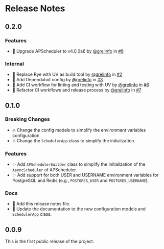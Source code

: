 # Release Notes

## 0.2.0

### Features

* 📌 Upgrade APScheduler to v4.0.0a6 by [@grelinfo](https://github.com/grelinfo) in [#8](https://github.com/grelinfo/fastapi-apscheduler4/pull/8)

### Internal

* 🧱 Replace Rye with UV as build tool by [@grelinfo](https://github.com/grelinfo) in [#2](https://github.com/grelinfo/fastapi-apscheduler4/pull/2)
* 👷 Add Dependabot config by [@grelinfo](https://github.com/grelinfo) in [#3](https://github.com/grelinfo/fastapi-apscheduler4/pull/3)
* 👷 Add CI workflow for linting and testing with UV by [@grelinfo](https://github.com/grelinfo) in [#6](https://github.com/grelinfo/fastapi-apscheduler4/pull/6)
* 👷 Refactor CI workflows and release process by [@grelinfo](https://github.com/grelinfo) in [#7](https://github.com/grelinfo/fastapi-apscheduler4/pull/7)

## 0.1.0

### Breaking Changes

* 🔥 Change the config models to simplify the environment variables configuration.
* 🔥 Change the `SchedulerApp` class to simplify the initialization.

### Features

* ✨ Add `APSchedulerBuilder` class to simplify the initialization of the `AsyncScheduler` of APScheduler.
* ✨ Add support for both USER and USERNAME environment variables for PostgreSQL and Redis (e.g., `POSTGRES_USER` and `POSTGRES_USERNAME`).

### Docs

* 📝 Add this release notes file.
* 📝 Update the documentation to the new configuration models and `SchedulerApp` class.

## 0.0.9

This is the first public release of the project.
